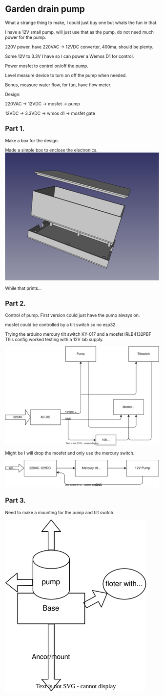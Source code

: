 # Garden drain pump

What a strange thing to make, I could just buy one but whats the fun in that.

I have a 12V small pump, will just use that as the pump, do not need much power for the pump.

220V power, have 220VAC -> 12VDC converter, 400ma, should be plenty.

Some 12V to 3.3V I have so I can power a Wemos D1 for control.

Power mosfet to control on/off the pump.

Level measure device to turn on off the pump when needed.

Bonus, measure water flow, for fun, have flow meter.


Design:

220VAC -> 12VDC -> mosfet -> pump

12VDC -> 3.3VDC -> wmos d1 -> mosfet gate


## Part 1.
Make a box for the design.

Made a simple box to enclose the electronics.
![Box](box.bmp)

While that prints...

## Part 2.

Control of pump.
First version could just have the pump always on.

mosfet could be controlled by a tilt switch so no esp32.

Trying the arduino mercury tilt switch KY-017 and a mosfet IRLB4132PBF
This config worked testing with a 12V lab supply.

![design](design.drawio.svg)

Might be I will drop the mosfet and only use the mercury switch.

![simple design](simple_design.drawio.svg)

## Part 3.

Need to make a mounting for the pump and tilt switch.

![mount](mount.drawio.svg)